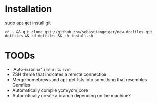 Installation
============

  sudo apt-get install git

    cd ~ && git clone git://github.com/sebastiangeiger/new-dotfiles.git dotfiles && cd dotfiles && sh install.sh

TOODs
=====
  - 'Auto-installer' similar to rvm
  - ZSH theme that indicates a remote connection
  - Merge homebrews and apt-get lists into something that resembles Gemfiles
  - Automatically compile ycm/ycm_core
  - Automatically create a branch depending on the machine?
